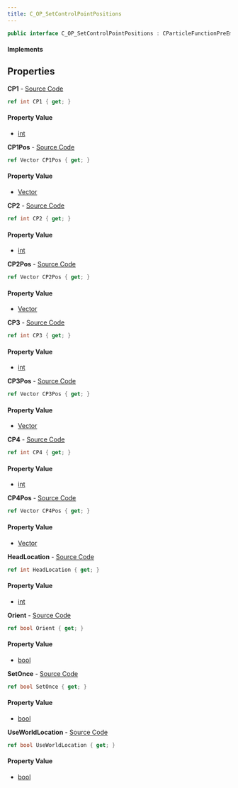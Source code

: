 ```yaml
---
title: C_OP_SetControlPointPositions
---
```


```csharp
public interface C_OP_SetControlPointPositions : CParticleFunctionPreEmission, CParticleFunctionOperator, CParticleFunction, ISchemaClass<CParticleFunction>, ISchemaClass<CParticleFunctionOperator>, ISchemaClass<CParticleFunctionPreEmission>, ISchemaClass<C_OP_SetControlPointPositions>, ISchemaField, ISchemaClass, INativeHandle
```

#### Implements

## Properties

**CP1** - [Source Code](https://github.com/swiftly-solution/swiftlys2/blob/master/managed/src/SwiftlyS2.Generated/Schemas/Interfaces/C_OP_SetControlPointPositions.cs#L22)

```csharp
ref int CP1 { get; }
```

#### Property Value

- [int](https://learn.microsoft.com/dotnet/api/system.int32)

**CP1Pos** - [Source Code](https://github.com/swiftly-solution/swiftlys2/blob/master/managed/src/SwiftlyS2.Generated/Schemas/Interfaces/C_OP_SetControlPointPositions.cs#L30)

```csharp
ref Vector CP1Pos { get; }
```

#### Property Value

- [Vector](/docs/api/shared/natives/vector)

**CP2** - [Source Code](https://github.com/swiftly-solution/swiftlys2/blob/master/managed/src/SwiftlyS2.Generated/Schemas/Interfaces/C_OP_SetControlPointPositions.cs#L24)

```csharp
ref int CP2 { get; }
```

#### Property Value

- [int](https://learn.microsoft.com/dotnet/api/system.int32)

**CP2Pos** - [Source Code](https://github.com/swiftly-solution/swiftlys2/blob/master/managed/src/SwiftlyS2.Generated/Schemas/Interfaces/C_OP_SetControlPointPositions.cs#L32)

```csharp
ref Vector CP2Pos { get; }
```

#### Property Value

- [Vector](/docs/api/shared/natives/vector)

**CP3** - [Source Code](https://github.com/swiftly-solution/swiftlys2/blob/master/managed/src/SwiftlyS2.Generated/Schemas/Interfaces/C_OP_SetControlPointPositions.cs#L26)

```csharp
ref int CP3 { get; }
```

#### Property Value

- [int](https://learn.microsoft.com/dotnet/api/system.int32)

**CP3Pos** - [Source Code](https://github.com/swiftly-solution/swiftlys2/blob/master/managed/src/SwiftlyS2.Generated/Schemas/Interfaces/C_OP_SetControlPointPositions.cs#L34)

```csharp
ref Vector CP3Pos { get; }
```

#### Property Value

- [Vector](/docs/api/shared/natives/vector)

**CP4** - [Source Code](https://github.com/swiftly-solution/swiftlys2/blob/master/managed/src/SwiftlyS2.Generated/Schemas/Interfaces/C_OP_SetControlPointPositions.cs#L28)

```csharp
ref int CP4 { get; }
```

#### Property Value

- [int](https://learn.microsoft.com/dotnet/api/system.int32)

**CP4Pos** - [Source Code](https://github.com/swiftly-solution/swiftlys2/blob/master/managed/src/SwiftlyS2.Generated/Schemas/Interfaces/C_OP_SetControlPointPositions.cs#L36)

```csharp
ref Vector CP4Pos { get; }
```

#### Property Value

- [Vector](/docs/api/shared/natives/vector)

**HeadLocation** - [Source Code](https://github.com/swiftly-solution/swiftlys2/blob/master/managed/src/SwiftlyS2.Generated/Schemas/Interfaces/C_OP_SetControlPointPositions.cs#L38)

```csharp
ref int HeadLocation { get; }
```

#### Property Value

- [int](https://learn.microsoft.com/dotnet/api/system.int32)

**Orient** - [Source Code](https://github.com/swiftly-solution/swiftlys2/blob/master/managed/src/SwiftlyS2.Generated/Schemas/Interfaces/C_OP_SetControlPointPositions.cs#L18)

```csharp
ref bool Orient { get; }
```

#### Property Value

- [bool](https://learn.microsoft.com/dotnet/api/system.boolean)

**SetOnce** - [Source Code](https://github.com/swiftly-solution/swiftlys2/blob/master/managed/src/SwiftlyS2.Generated/Schemas/Interfaces/C_OP_SetControlPointPositions.cs#L20)

```csharp
ref bool SetOnce { get; }
```

#### Property Value

- [bool](https://learn.microsoft.com/dotnet/api/system.boolean)

**UseWorldLocation** - [Source Code](https://github.com/swiftly-solution/swiftlys2/blob/master/managed/src/SwiftlyS2.Generated/Schemas/Interfaces/C_OP_SetControlPointPositions.cs#L16)

```csharp
ref bool UseWorldLocation { get; }
```

#### Property Value

- [bool](https://learn.microsoft.com/dotnet/api/system.boolean)

